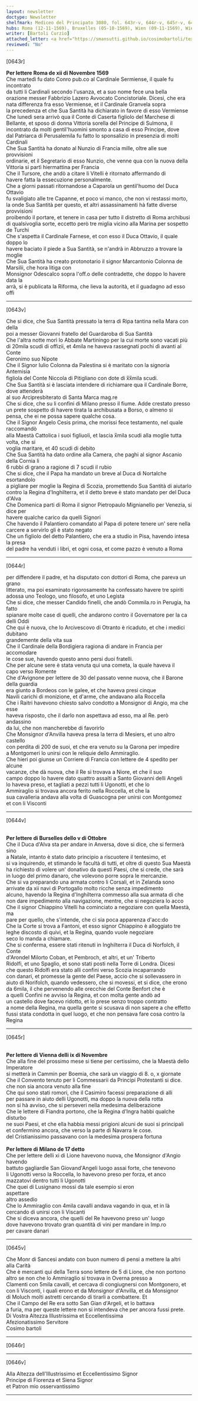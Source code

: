 ```yaml
---
layout: newsletter
doctype: Newsletter
shelfmark: Mediceo del Principato 3080, fol. 643r-v, 644r-v, 645r-v, 646r-v
hubs: Roma (12-11-1569), Bruxelles (05-10-1569), Wien (09-11-1569), Wien (17-11-1569)
writer: [Bartoli Curzio]
attached_letter: <a href="https://smansutti.github.io/cosimobartoli/texts/2979_108/">2979_108</a>
reviewed: "No"
---
```


[0643r]  
  
  
<strong>Per lettere Roma de xii di Novembre 1569</strong>  
Che martedì fu dato Conro pub.co al Cardinale Sermiense, il quale fu incontrato  
da tutti li Cardinali secondo l'usanza, et a suo nome fece una bella  
orazione messer Fabbrizio Lazero Avvocato Concistoriale. Dicesi, che era  
nata differenza fra esso Vermiense, et il Cardinale Granvela sopra  
la precedenza et che Sua Santità ha dichiarato in favore di esso Vermiense  
Che lunedì sera arrivò qua il Conte di Caserta figliolo del Marchese di  
Bellante, et sposo di donna Vittoria sorella del Principe di Sulmona, il  
incontrato da molti gentil'huomini smonto a casa di esso Principe, dove  
dal Patriarca di Perusalemila fu fatto lo sponsalizio in presenzia di molti Cardinali  
Che Sua Santità ha donato al Nunzio di Francia mille, oltre alle sue provvisioni  
ordinarie, et il Segretario di esso Nunzio, che venne qua con la nuova della  
Vittoria si partì hiermattina per Francia  
Che il Tursore, che andò a citare li Vitelli è ritornato affermando di  
havere fatta la essecuzione personalmente.  
Che a giorni passati ritornandose a Caparola un gentil'huomo del Duca Ottavio  
fu svaligiato alle tre Capanne, et poco vi manco, che non vi restassi morto,  
la onde Sua Santità per questo, et altri assassinamenti hà fatte diverse provvisioni  
proibendo il portare, et tenere in casa per tutto il distretto di Roma archibusi  
di qualsivoglia sorte, eccetto però tre miglia vicino alla Marina per sospetto de Turchi  
Che s'aspetta il Cardinale Farnese, et con esso il Duca Ottavio, il quale doppo lo  
havere baciato il piede a Sua Santità, se n'andrà in Abbruzzo a trovare la moglie  
Che Sua Santità ha creato protonotario il signor Marcantonio Colonna de Marsilii, che hora litiga con  
Monsignor Odescalco sopra l'off.o delle contradette, che doppo lo havere data la  
arrà, si è publicata la Riforma, che lieva la autorità, et il guadagno ad esso offi  
  
---  

[0643v]  
  
  
Che si dice, che Sua Santità pressato la terra di Ripa tantina nella Mara con della  
poi a messer Giovanni fratello del Guardaroba di Sua Santità  
Che l'altra notte morì lo Abbate Martiningo per la cui morte sono vacati più  
di 20mila scudi di offizii, et 4mila ne haveva rassegnati pochi dì avanti al Conte  
Geronimo suo Nipote  
Che il Signor Iulio Colonna da Palestina si è maritato con la signoria Antemisia  
figliola del Conte Niccola di Pitigliano con dote di x̅x̅mila scudi.  
Che Sua Santità si è lasciata intendere di richiamare qua il Cardinale Borre, dove attenderà  
al suo Arcipresbiterato di Santa Marca mag.re  
Che si dice, che su li confini di Milano presso il fiume. Adde crestato presso  
un prete sospetto di havere tirata la archibusata a Borso, o almeno si  
pensa, che ei ne possa sapere qualche cosa.  
Che il Signor Angelo Cesis prima, che morissi fece testamento, nel quale raccomandò  
alla Maestà Cattolica i suoi figliuoli, et lascia x̅mila scudi alla moglie tutta volta, che si  
voglia maritare, et 40 scudi di debito  
Che Sua Santità ha dato ordine alla Camera, che paghi al signor Ascanio della Cornia li  
6 rubbi di grano a ragione di 7 scudi il rubio  
Che si dice, che il Papa ha mandato un breve al Duca di Nortalche esortandolo  
a pigliare per moglie la Regina di Scozia, promettendo Sua Santità di aiutarlo  
contro la Regina d'Inghilterra, et il detto breve è stato mandato per del Duca d'Alva  
Che Domenica parti di Roma il signor Pietropaulo Mignianello per Venezia, si dice per  
havere qualche carico da quelli Signori  
Che havendo il Palantiero comandato al Papa di potere tenere un' sere nella  
carcere a servirlo gli è stato negato  
Che un figliolo del detto Palantiero, che era a studio in Pisa, havendo intesa la presa  
del padre ha venduti i libri, et ogni cosa, et come pazzo è venuto a Roma  
  
---  

[0644r]  
  
  
per diffendere il padre, et ha disputato con dottori di Roma, che pareva un grano  
litterato, ma poi esaminato rigorosamente ha confessato havere tre spiriti  
adossa uno Teologo, uno filosofo, et uno Legista  
Che si dice, che messer Candido finelli, che andò Commila.ro in Perugia, ha fatto  
spianare molte case di quelli, che andarono contro il Governatore per la ca delli Oddi  
Che qui è nuova, che lo Arcivescovo di Otranto è ricaduto, et che i medici dubitano  
grandemente della vita sua  
Che il Cardinale della Bordigiera ragiona di andare in Francia per accomodare  
le cose sue, havendo questo anno persi duoi fratelli.  
Che per alcune sere è stata venuta qui una cometa, la quale haveva il  
capo verso Romente  
Che d'Avignone per lettere de 30 del passato venne nuova, che il Barone della guardia  
era giunto a Bordeos con le galee, et che haveva presi cinque  
Navili carichi di monizione, et d'arme, che andavano alla Roccella  
Che i Raitri havevono chiesto salvo condotto a Monsignor di Angio, ma che esse  
haveva risposto, che il darlo non aspettava ad esso, ma al Re. però andassino  
da lui, che non mancherebbe di favorirlo  
Che Monsignor d'Anvilla haveva presa la terra di Mesiers, et uno altro castello  
con perdita di 200 de suoi, et che era venuto su la Garona per impedire  
a Montgomeri lo unirsi con le reliquie dello Ammiraglio.  
Che hieri poi giunse un Corriere di Francia con lettere de 4 spedito per alcune  
vacanze, che dà nuova, che il Re si trovava a Niore, et che il suo  
campo doppo lo havere dato quattro assalti a Santo Giovanni delli Angeli  
lo haveva preso, et tagliati a pezzi tutti li Ugonotti, et che lo  
Ammiraglio si trovava ancora ferito nella Roccella, et che la  
sua cavalleria andava alla volta di Guascogna per unirsi con Montgomez  
et con li Visconti  
  
---  

[0644v]  
  
  
<br/><strong>Per lettere di Burselles dello v di Ottobre</strong>  
Che il Duca d'Alva sta per andare in Anversa, dove si dice, che si fermerà sino  
a Natale, intanto è stato dato principio a riscuotere il tentesimo, et  
si va inquirendo, et stimando le facultà di tutti, et oltre di questo Sua Maestà  
ha richiesto di volere un' donativo da questi Paesi, che si crede, che sarà  
in luogo del primo danaro, che volevono porre sopra le mercanzie.  
Che si va preparando una armata contro li Corsali, et in Zelanda sono  
arrivate da xii navi di Portogallo molto ricche senza impedimento  
alcuno, havendo la Regina d'Inghilterra commesso alla sua armata di che  
non dare impedimento alla navigazione, mentre, che si negoziera lo acco  
Che il signor Chiappino Vitelli ha cominciato a negoziare con quella Maestà, ma  
pare per quello, che s'intende, che ci sia poca apparenza d'acc:do  
Che la Corte si trova a Fantoni, et esso signor Chiappino è alloggiato tre  
leghe discosto di quivi, et la Regina, quando vuole negoziare  
seco lo manda a chiamare.  
Che si conferma, essere stati ritenuti in Inghilterra il Duca di Norfolch, il Conte  
d'Arondel Milorto Coban, et Pembroch, et altri, et un' Triberto  
Ridolfi, et uno Spaglio, et sono stati posti nella Torre di Londra. Dicesi  
che questo Ridolfi era stato alli confini verso Scozia incaparrando  
con danari, et promesse la gente del Paese, accio che si sollevassero in  
aiuto di Norifolch, quando vedessero, che si movessi, et si dice, che erono  
da 6mila, il che pervenendo alle orecchie del Conte Benfort che è  
a quelli Confini ne avviso la Regina, et con molta gente andò ad  
un castello dove facevo ridotto, et lo prese senzo troppo contratto  
a nome della Regina, ma quella gente si scusava di non sapere a che effetto  
fussi stata condotta in quel luogo, et che non pensava fare cosa contro la Regina  
  
---  

[0645r]  
  
  
<br/><strong>Per lettere di Vienna delli ix di Novembre</strong>  
Che alla fine del prossimo mese si tiene per certissimo, che la Maestà dello Imperatore  
si metterà in Cammin per Boemia, che sarà un viaggio di 8. o, x giornate  
Che il Convento tenuto per li Commessarii da Principi Protestanti si dice.  
che non sia ancora venuto alla fine  
Che qui sono stati romori, che il Casimiro facessi preparazione di alli  
per passare in aiuto delli Ugonotti, ma doppo la nuova della rotta  
non si hà avviso, che si perseveri nella medesima deliberazione  
Che le lettere di Fiandra portono, che la Regina d'Ingra habbi qualche disturbo  
ne suoi Paesi, et che ella habbia messi prigioni alcuni de suoi si principali  
et confermino ancora, che verso la parte di Navarra le cose.  
del Cristianissimo passavano con la medesima prospera fortuna  
<br/><strong>Per lettere di Milano de 17 detto</strong>  
Che per lettere delli xi di Lione havevono nuova, che Monsignor d'Angio havendo  
battuto gagliardle San Giovand'Angeli luogo assai forte, che tenevono  
li Ugonotti verso la Roccella, lo havevono preso per forza, et anco  
mazzatovi dentro tutti li Ugonotti  
Che quei di Lusignano mossi da tale esempio si eron  
aspettare  
altro assedio  
Che lo Ammiraglio con 4mila cavalli andava vagando in qua, et in là  
cercando di unirsi con li Viscanti  
Che si diceva ancora, che quelli del Re havevono preso un' luogo  
dove havevono trovato gran quantità di vini per mandare in Imp.ro  
per cavare danari  
  
---  

[0645v]  
  
  
Che Monr di Sancesi andato con buon numero di pensi a mettere la altri  
alla Carità  
Che è mercanti qui della Terra sono lettere de 5 di Lione, che non portono  
altro se non che lo Ammiraglio si trovava in Overna presso a  
Clamenti con 5mila cavalli, et cercava di congiugnersi con Montgonero, et  
con li Visconti, i quali erono et da Monsignor d'Anvilla, et da Monsignor  
di Moluch molti astretti cercando di tirarli a combattere. Et  
Che il Campo del Re era sotto San Gian d'Argeli, et lo battava  
a furia, ma per queste lettere non si intendeva che per ancora fussi prete.  
Di Vostra Altezza Illustrissima et Eccellentissima  
Afezionatissimo Servitore  
Cosimo bartoli  
  
---  

[0646r]  
  
  
  
---  

[0646v]  
  
  
Alla Altezza dell'Illustrissimo et Eccellentissimo Signor  
Principe di Fiorenza et Siena Signor  
et Patron mio osservantissimo  
  
---  

